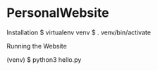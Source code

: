 # PersonalWebsite

Installation
$ virtualenv venv
$ . venv/bin/activate

Running the Website

(venv) $ python3 hello.py
